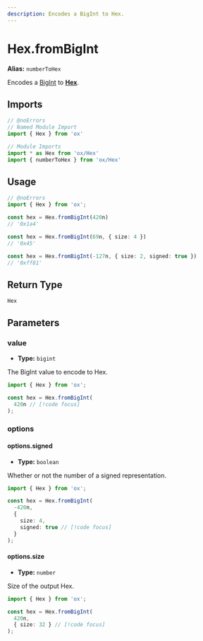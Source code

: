 ```yaml
---
description: Encodes a BigInt to Hex.
---
```


# Hex.fromBigInt

**Alias:** `numberToHex`

Encodes a [BigInt](https://developer.mozilla.org/en-US/docs/Web/JavaScript/Reference/Global_Objects/BigInt) to **[Hex](/api/hex)**.

## Imports

```ts twoslash
// @noErrors
// Named Module Import
import { Hex } from 'ox'

// Module Imports
import * as Hex from 'ox/Hex'
import { numberToHex } from 'ox/Hex'
```

## Usage

```ts twoslash
// @noErrors
import { Hex } from 'ox';

const hex = Hex.fromBigInt(420n)
// '0x1a4'

const hex = Hex.fromBigInt(69n, { size: 4 })
// '0x45'

const hex = Hex.fromBigInt(-127n, { size: 2, signed: true })
// '0xff81'
```

## Return Type

`Hex`

## Parameters

### value

- **Type:** `bigint`

The BigInt value to encode to Hex.

```ts twoslash
import { Hex } from 'ox';

const hex = Hex.fromBigInt(
  420n // [!code focus]
);
```

### options

#### options.signed

- **Type:** `boolean`

Whether or not the number of a signed representation.

```ts twoslash
import { Hex } from 'ox';

const hex = Hex.fromBigInt(
  -420n,
  { 
    size: 4,
    signed: true // [!code focus]
  }
);
```

#### options.size 

- **Type:** `number`

Size of the output Hex.

```ts twoslash
import { Hex } from 'ox';

const hex = Hex.fromBigInt(
  420n,
  { size: 32 } // [!code focus]
);
```